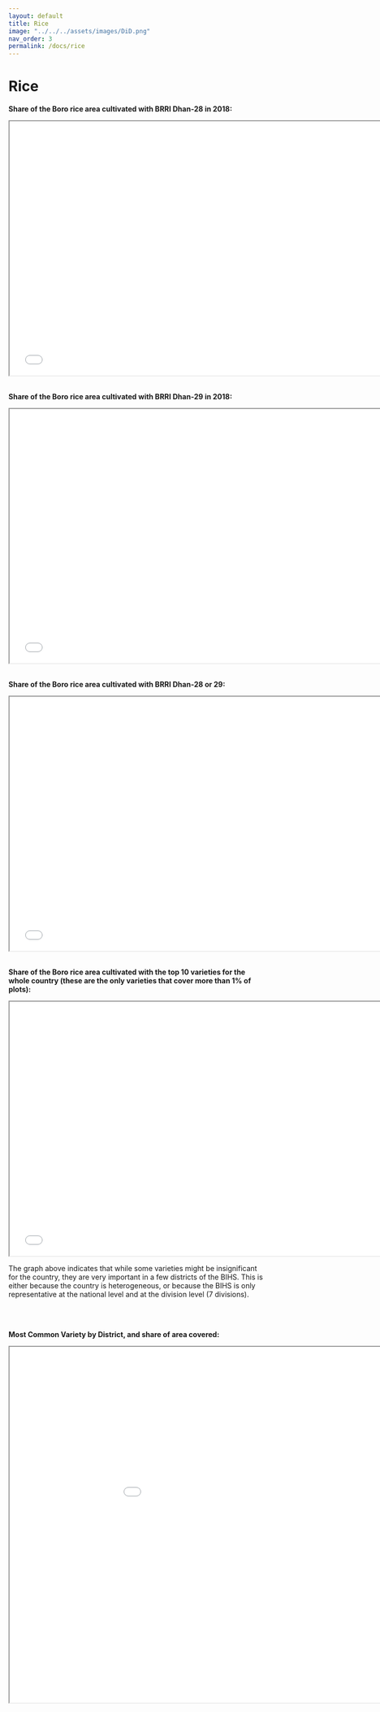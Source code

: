 ```yaml
---
layout: default
title: Rice
image: "../../../assets/images/DiD.png"
nav_order: 3
permalink: /docs/rice
---
```


# Rice


<b>Share of the Boro rice area cultivated with BRRI Dhan-28 in 2018:</b>
<iframe src="brri_28.html" height="500" width="750"> Rice </iframe>

<br>
<br>

<b>Share of the Boro rice area cultivated with BRRI Dhan-29 in 2018:</b>
<iframe src="brri_29.html" height="500" width="750"> Rice </iframe>

<br>
<br>

<b>Share of the Boro rice area cultivated with BRRI Dhan-28 or 29:</b>
<iframe src="either_28_29" height="500" width="750"> Rice </iframe>

<br>
<br>

<b>Share of the Boro rice area cultivated with the top 10 varieties for the whole country (these are the only varieties that cover more than 1% of plots):</b>
<iframe src="total_major" height="500" width="750"> Rice </iframe>

The graph above indicates that while some varieties might be insignificant for the country, they are very important in a few districts of the BIHS. This is either because the country is heterogeneous, or because the BIHS is only representative at the national level and at the division level (7 divisions).


<br>
<br>

<b>Most Common Variety by District, and share of area covered:</b>


<iframe src="variety.html" height="700" width="1050"> Rice </iframe>
